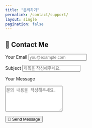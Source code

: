 ```yaml
---
title: "문의하기"
permalink: /contact/support/
layout: single
pagination: false
---
```


<form
  action="https://formspree.io/f/xzzvbepl"
  method="POST"
  class="contact-form"
>
  <h2>📧 Contact Me</h2>

  <label for="email">Your Email</label>
  <input type="email" name="email" id="email" placeholder="you@example.com" required>

  <label for="subject">Subject</label>
  <input type="text" name="subject" id="subject" placeholder="제목을 작성해주세요." required>

  <label for="message">Your Message</label>
  <textarea name="message" id="message" rows="5" placeholder="문의 내용을 작성해주세요." required></textarea>

  <button type="submit"> 📮 Send Message</button>
</form>
